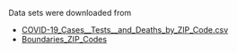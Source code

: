 Data sets were downloaded from
 - [COVID-19_Cases__Tests__and_Deaths_by_ZIP_Code.csv](https://data.cityofchicago.org/Health-Human-Services/COVID-19-Cases-Tests-and-Deaths-by-ZIP-Code/yhhz-zm2v/data)
 - [Boundaries_ZIP_Codes](https://data.cityofchicago.org/Facilities-Geographic-Boundaries/Boundaries-ZIP-Codes/gdcf-axmw)

